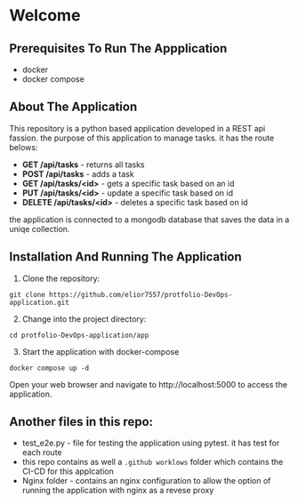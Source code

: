 # Welcome
## Prerequisites To Run The Appplication
- docker
- docker compose

## About The Application

This repository is a python based application developed in a REST api fassion.
the purpose of this application to manage tasks.
it has the route belows:


- **GET /api/tasks** - returns all tasks
- **POST /api/tasks** - adds a task
- **GET /api/tasks/\<id>** - gets a specific task based on an id
- **PUT /api/tasks/\<id>** - update a specific task based on id
- **DELETE /api/tasks/\<id>** - deletes a specific task based on id

the application is connected to a mongodb database that saves the data in a uniqe collection.


## Installation And Running The Application

1. Clone the repository:
```
git clone https://github.com/elior7557/protfolio-DevOps-application.git
 ```

2. Change into the project directory:
```
cd protfolio-DevOps-application/app
```
3. Start the application with docker-compose
```
docker compose up -d
```

Open your web browser and navigate to http://localhost:5000 to access the application.

## Another files in this repo:

- test_e2e.py - file for testing the application using pytest. it has test for each route 
- this repo contains as well a `.github worklows` folder which contains the CI-CD for this applcation
- Nginx folder - contains an nginx configuration to allow the option of running the application with nginx as a revese proxy 

